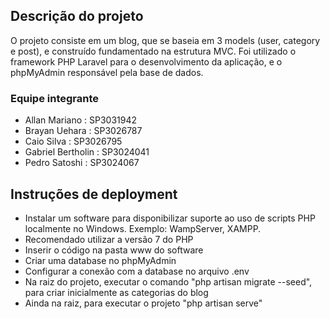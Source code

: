 ## Descrição do projeto

O projeto consiste em um blog, que se baseia em 3 models (user, category e post), e construído fundamentado na estrutura MVC. Foi utilizado o framework PHP Laravel para o desenvolvimento da aplicação, e o phpMyAdmin responsável pela base de dados.

### Equipe integrante

- Allan Mariano : SP3031942
- Brayan Uehara : SP3026787
- Caio Silva : SP3026795
- Gabriel Bertholin : SP3024041 
- Pedro Satoshi : SP3024067

## Instruções de deployment

- Instalar um software para disponibilizar suporte ao uso de scripts PHP localmente no Windows. Exemplo: WampServer, XAMPP.
- Recomendado utilizar a versão 7 do PHP
- Inserir o código na pasta www do software
- Criar uma database no phpMyAdmin
- Configurar a conexão com a database no arquivo .env
- Na raiz do projeto, executar o comando "php artisan migrate --seed", para criar inicialmente as categorias do blog
- Ainda na raiz, para executar o projeto "php artisan serve"
